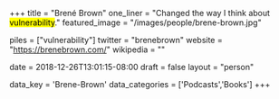 +++
title = "Brené Brown"
one_liner = "Changed the way I think about <mark>vulnerability</mark>."
featured_image = "/images/people/brene-brown.jpg"

piles = ["vulnerability"]
twitter = "brenebrown"
website = "https://brenebrown.com/"
wikipedia = ""

date = 2018-12-26T13:01:15-08:00
draft = false
layout = "person"

data_key = 'Brene-Brown'
data_categories = ['Podcasts','Books']
+++

